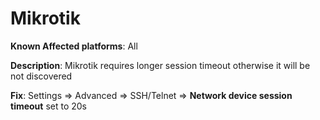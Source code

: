 # Mikrotik

**Known Affected platforms**: All

**Description**: Mikrotik requires longer session timeout otherwise it will be not discovered

**Fix**: Settings => Advanced => SSH/Telnet => **Network device session timeout** set to 20s
